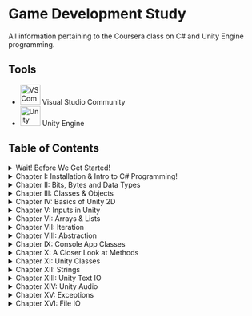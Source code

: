 # Game Development Study
All information pertaining to the Coursera class on C# and Unity Engine programming.

## Tools
- <img src="images/vscommunitylogo.jpg" alt="VS Community Logo" width=40/> Visual Studio Community
- <img src="images/unitylogo.png" alt="Unity Logo" width=40/> Unity Engine


## Table of Contents
<details>
<summary> Wait! Before We Get Started! </summary>

* [Overview](Course1/Day-0/index.md)
* [Git](Course1/Day-0/Git/notes.md)
* [Markdown](Course1/Day-0/Markdown/notes.md)
* [Powershell](Course1/Day-0/Powershell/notes.md)

</details>

<details>
<summary> Chapter I: Installation & Intro to C# Programming!</summary>

* [Overview](Course1/Day-1-Week-1/index.md)
* [Installation Process](Course1/Day-1-Week-1/Installation/notes.md)
* ["Hello, World!" in C#](Course1/Day-1-Week-1/Exercise1/notes.md)
* [Layout of the Unity Console](Course1/Day-1-Week-1/UnityConsole/notes.md)
* [First Unity Script & Code](Course1/Day-1-Week-1/FirstUnity/notes.md)

</details>

<details>
<summary> Chapter II: Bits, Bytes and Data Types </summary>

* [Overview](Course1/AnIntroduction/index.md)
* [Bits and Bytes](Course1/AnIntroduction/Binary/notes.md)
* [Data Types, Variables, & Constants](Course1/AnIntroduction/DaTyVarCon/notes.md)
* [Integer Data Types](Course1/AnIntroduction/IntDataTypes/notes.md)
* [Floating Point Data Types](Course1/AnIntroduction/FloatPoint/notes.md)
* [Reading Documentation](Course1/AnIntroduction/ReadingDocs/notes.md)

</details>

<details>
<summary> Chapter III: Classes & Objects </summary>

* [Overview](Course1/ClassesObjects/index.md)
* [Introduction to Classes & Object](Course1/ClassesObjects/IntroClassObj/notes.md)
* [Constructor & Instantiation](Course1/ClassesObjects/Constructor/notes.md)
* [Properties](Course1/ClassesObjects/Properties/notes.md)
* [Methods](Course1/ClassesObjects/Methods/notes.md)
* [Classes & Objects in Unity](Course1/ClassesObjects/UnityClassObj/notes.md)

</details>

<details>
<summary> Chapter IV: Basics of Unity 2D </summary>

* [Overview](Course1/Unity2D/index.md)
* [The Unity Editor](Course1/Unity2D/UnityEditor/notes.md)
* [Sprites, Game Objects, & Components](Course1/Unity2D/SpritesGamObjComp/notes.md)
* [Debugging a Unity Script](Course1/Unity2D/DebugScript/notes.md)
* [Let's Get Physical: 2D Physics](Course1/Unity2D/PhysicsOf2D/notes.md)
* [Colliders & Physics Materials](Course1/Unity2D/CollidersPhys/notes.md)
* [Prefabs](Course1/Unity2D/Prefabs/notes.md)
* [Practice](Course1/Unity2D/Exercises/notes.md)

</details>

<details>
<summary> Chapter V: Inputs in Unity </summary>

* [Overview](Course1/UnityInputs/index.md)
* [Intro to Inputs: Mouse Location Processing](Course1/UnityInputs/MouseLocationProc/notes.md)
* [Clash of the Clamps](Course1/UnityInputs/Clampdown/notes.md)
* [Pushing Buttons... with a Mouse!](Course1/UnityInputs/MouseButtonProc/notes.md)
* [The Input Manager](Course1/UnityInputs/InputManager/notes.md)
* [Pushing More Buttons...](Course1/UnityInputs/MouseButtonRevisit/notes.md)
* [Stop the Madness](Course1/UnityInputs/StopTheMadness/notes.md)
* [The Keys to Input: Keyboard Processing](Course1/UnityInputs/KeyboardProc/notes.md)
* [Controlling the Hero: Gamepad Processing](Course1/UnityInputs/GamepadProc/notes.md)
* [Practice](Course1/UnityInputs/Exercises/notes.md)

</details>

<details>
<summary> Chapter VI: Arrays & Lists </summary>

* [Overview](Course2/ArraysNLists/index.md)
* [Arrays in Theory](Course2/ArraysNLists/ArraysinTheory/notes.md)
* [Arrays in Practice](Course2/ArraysNLists/ArraysinPractice/notes.md)
* [Lists](Course2/ArraysNLists/Lists/notes.md)
* [Ted the Collector](Course2/ArraysNLists/TedtheCollector/notes.md)
* [Practice](Course2/ArraysNLists/Exercises/notes.md)

</details>

<details>
<summary> Chapter VII: Iteration </summary>

* [Overview](Course2/Iteration/index.md)
* [Adding a DLL](Course2/Iteration/AddingDLL/notes.md)
* [To For Loops, or Not To For Loops](Course2/Iteration/ForLoops/notes.md)
* [Foreach? Ha! More like Halo Reach!](Course2/Iteration/ForeachLoops/notes.md)
* [Blowing Up Teddies, Take 1](Course2/Iteration/ExplodingTeddies-1/notes.md)
* [Blowing Up Teddies, Take 2](Course2/Iteration/ExplodingTeddies-2/notes.md)
* [It's Good Ole Ted the Collector Again!](Course2/Iteration/TedtheCollector-2/notes.md)
* [Loops? You While-ing!](Course2/Iteration/WhileLoops/notes.md)
* [Collision-Free Spawning](Course2/Iteration/CollisionFreeSpawning/notes.md)
* [Practice](Course2/Iteration/Exercises/notes.md)
* [Project: Let it Rock](Course2/Iteration/LetItRock/notes.md)

</details>


<details>
<summary> Chapter VIII: Abstraction </summary>

* [Overview](Course2/Abstraction/index.md)
* [Rock and Roll](Course2/Abstraction/RockNRoll/notes.md)
* [The Chair of Our Dreams](Course2/Abstraction/WhatsAChair/notes.md)
* [Abstraction in Code](Course2/Abstraction/AbstractionInCode/notes.md)
* [Practice](Course2/Abstraction/Exercises/notes.md)

</details>

<details>
<summary> Chapter IX: Console App Classes </summary>

* [Overview](Course2/ConsoleApp/index.md)
* [Designing the Class](Course2/ConsoleApp/DesigningTheClass/notes.md)
* [Fields and Properties](Course2/ConsoleApp/FieldsNProperties/notes.md)
* [One Constructor](Course2/ConsoleApp/OneConstructor/notes.md)
* [Another Constructor](Course2/ConsoleApp/AnotherConstructor/notes.md)
* [Method](Course2/ConsoleApp/Method/notes.md)
* [Practice](Course2/ConsoleApp/Exercises/notes.md)

</details>

<details>
<summary> Chapter X: A Closer Look at Methods </summary>

* [Overview](Course2/CloserLookMethods/index.md)
* [Method Headers](Course2/CloserLookMethods/MethodHeaders/notes.md)
* [Parameters & How They Work](Course2/CloserLookMethods/Parameters/notes.md)
* [Passing Objects as Parameters](Course2/CloserLookMethods/ObjAsParameters/notes.md)
* [Practice](Course2/CloserLookMethods/Exercises/notes.md)

</details>


<details>
<summary> Chapter XI: Unity Classes </summary>

* [Overview](Course2/UnityClasses/index.md)
* [Designing the Class](Course2/UnityClasses/DesignTheClass/notes.md)
* [Fields n' Properties](Course2/UnityClasses/FieldsNProperties/notes.md)
* [Methods](Course2/UnityClasses/Methods/notes.md)
* [Using in a Game](Course2/UnityClasses/UsingInAGame/notes.md)
* [Practice](Course2/UnityClasses/Exercises/notes.md)

</details>

<details>
<summary> Chapter XII: Strings </summary>

* [Overview](Course2/Strings/index.md)
* [The Char Data Type](Course2/Strings/CharDataType/notes.md)
* [String Basics](Course2/Strings/StringBasics/notes.md)
* [String Operations](Course2/Strings/StringOperations/notes.md)
* [Practice](Course2/Strings/Exercises/notes.md)

</details>

<details>
<summary> Chapter XIII: Unity Text IO </summary>

* [Overview](Course2/UnityTextIO/index.md)
* [Text Output](Course2/UnityTextIO/TestOutput/notes.md)
* [Text Input](Course2/UnityTextIO/TextInput/notes.md)
* [Practice](Course2/UnityTextIO/Exercises/notes.)

</details>

<details>
<summary> Chapter XIV: Unity Audio </summary>

* [Overview](Course2/UnityAudio/index.md)
* [Audio Basics](Course2/UnityAudio/AudioBasics/notes.md)
* [Adding an Audio Manager](Course2/UnityAudio/AddingAudioManager/notes.md)
* [Practice](Course2/UnityAudio/Exercises/notes.md)

</details>

<details>
<summary> Chapter XV: Exceptions </summary>

* [Overview](Course3/Exceptions/index.md)
* [What are Exceptions?](Course3/Exceptions/WhatAreExceptions/notes.md)
* [Exception Handlers](Course3/Exceptions/ExceptionHandlers/notes.md)
* [Practice](Course3/Exceptions/Exercises/notes.md)

</details>

<details>
<summary> Chapter XVI: File IO </summary>

* [Overview](Course3/FileIO/index.md)
* [Streams](Course3/FileIO/Streams/notes.md)
* [Text Files](Course3/FileIO/TextFiles/notes.md)
* [Game Configuration Data Files](Course3/FileIO/GameConfigDataFiles/notes.md)
* [Using Game Configuration Data](Course3/FileIO/UsingGameConfigData/notes.md)
* [PlayerPrefs](Course3/FileIO/PlayerPrefs/notes.md)
* [Practice](Course3/FileIO/Exercises/notes.md)

</details>